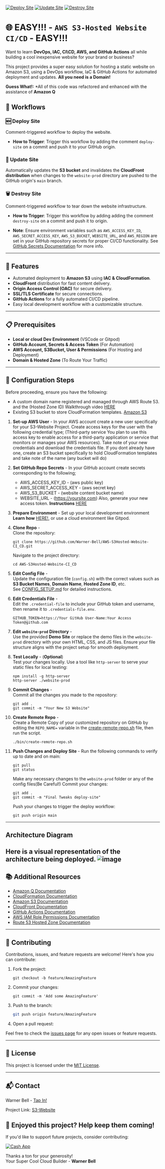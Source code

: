 [![Deploy Site](https://github.com/Warner-Bell/AWS-S3Hosted-Website-CI_CD/actions/workflows/siteDeploy.yaml/badge.svg)](https://github.com/Warner-Bell/AWS-S3Hosted-Website-CI_CD/actions/workflows/siteDeploy.yaml)
[![Update Site](https://github.com/Warner-Bell/AWS-S3Hosted-Website-CI_CD/actions/workflows/siteUpdate.yaml/badge.svg)](https://github.com/Warner-Bell/AWS-S3Hosted-Website-CI_CD/actions/workflows/siteUpdate.yaml)
[![Destroy Site](https://github.com/Warner-Bell/AWS-S3Hosted-Website-CI_CD/actions/workflows/siteDestroy.yaml/badge.svg)](https://github.com/Warner-Bell/AWS-S3Hosted-Website-CI_CD/actions/workflows/siteDestroy.yaml)

# 🌐 EASY!!! - `AWS S3-Hosted Website CI/CD` - EASY!!!

Want to learn **DevOps, IAC, CI\CD, AWS, and GitHub Actions** all while building a cool inexpensive website for your brand or business?

This project provides a super easy solution for hosting a static website on Amazon S3, using a DevOps workflow, IaC & GitHub Actions for automated deployment and updates. **All you need is a Domain!**

**Guess What!:** *All of this code was refactored and enhanced with the assistance of **Amazon Q** 

## 🔄 Workflows

### 🆕 Deploy Site
Comment-triggered workflow to deploy the website.

- **How to Trigger**: Trigger this workflow by adding the comment `deploy-site` on a commit and push it to your GitHub origin.

### 🔄 Update Site
Automatically updates the **S3 bucket** and invalidates the **CloudFront distribution** when changes to the `website-prod` directory are pushed to the GitHub origin's `main` branch.

### 🗑️ Destroy Site
Comment-triggered workflow to tear down the website infrastructure.

- **How to Trigger**: Trigger this workflow by adding adding the comment `destroy-site` on a commit and push it to origin.

- **Note**: Ensure environment variables such as `AWS_ACCESS_KEY_ID`, `AWS_SECRET_ACCESS_KEY`, `AWS_S3_BUCKET`, `WEBSITE_URL`, and `AWS_REGION` are set in your GitHub repository secrets for proper CI/CD functionality. See [GitHub Secrets Documentation](https://docs.github.com/en/actions/security-guides/encrypted-secrets) for more info.

---

## 🚀 Features
- Automated deployment to **Amazon S3** using **IAC & CloudFormation**.
- **CloudFront** distribution for fast content delivery.
- **Origin Access Control (OAC)** for secure delivery.
- **SSL/TLS Certificate** for secure connections.
- **GitHub Actions** for a fully automated CI/CD pipeline.
- Easy local development workflow with a customizable structure.

---

## 📋 Prerequisites
- **Local or cloud Dev Environment** (VSCode or Gitpod)
- **GitHub Account, Secrets & Access Token** (For Automation)
- **AWS Account, S3Bucket, User & Permissions** (For Hosting and Deployment)
- **Domain & Hosted Zone** (To Route Your Traffic)

---

## 🔧 Configuration Steps

Before proceeding, ensure you have the following:
- A custom domain name registered and managed through AWS Route 53. and the (Hosted Zone ID) Walkthrough video [HERE](https://youtu.be/QnI_Xevpqts)
- Existing S3 bucket to store CloudFormation templates. [Amazon S3](https://us-east-1.console.aws.amazon.com/s3/buckets)

1. **Set-up AWS User** -
   In your AWS account create a new user specifically for your S3-Website Project. Create access keys for the user with the following credential type;
   (Third-party service You plan to use this access key to enable access for a third-party application or service that monitors or manages your AWS resources).
   Take note of your new credentials and download the credentials file.
   If you dont already have one, create an S3 bucket specifically to hold CloudFormation templates and take note of the name (any bucket will do)

2. **Set GitHub Repo Secrets** - 
   In your GitHub account create secrets corresponding to the following;
   - AWS_ACCESS_KEY_ID - (aws public key)
   - AWS_SECRET_ACCESS_KEY - (aws secret key)
   - AWS_S3_BUCKET - (website content bucket name)
   - WEBSITE_URL - (https://yoursite.com)
Also, generate your new access token. **Instructions** [HERE](https://github.com/Warner-Bell/AWS-S3Hosted-Website-CI_CD/blob/main/docs/GENERATE-GITHUB-TOKEN.md)

3. **Prepare Environment** -
   Set up your local development environment **Learn how** [HERE!](https://github.com/Warner-Bell/Easy-Dev-Env-Setup/blob/main/README.md), or use a cloud environment like Gitpod.

4. **Clone Repo** -  
   Clone the repository:

    ```
    git clone https://github.com/Warner-Bell/AWS-S3Hosted-Website-CI_CD.git
    ```

    Navigate to the project directory:

    ```
    cd AWS-S3Hosted-Website-CI_CD
    ```

5. **Edit Config File** -   
   Update the configuration file (`config.sh`) with the correct values such as **S3 Bucket Names**, **Domain Name**, **Hosted Zone ID**, etc.  
   See [CONFIG_SETUP.md](https://github.com/Warner-Bell/AWS-S3Hosted-Website-CI_CD/blob/main/docs/CONFIG_SETUP.md) for detailed instructions.

6. **Edit Credentials File** -   
   Edit the `.credential-file` to include your GitHub token and username, then rename it to `.credentials-file.env`.
   ```
   GITHUB_TOKEN=https://Your GitHub User-Name:Your Access Token@github.com
   ```

7. **Edit `website-prod` Directory** -   
   Use the provided **Demo Site** or replace the demo files in the `website-prod` directory with your own HTML, CSS, and JS files. Ensure your file structure aligns with the project setup for smooth deployment.

8. **Test Locally** - (**Optional**)  
   Test your changes locally. Use a tool like `http-server` to serve your static files for local testing:

    ```
    npm install -g http-server
    http-server ./website-prod
    ```

9. **Commit Changes** -  
    Commit all the changes you made to the repository:

    ```
    git add .
    git commit -m "Your New S3 Website"
    ```

10. **Create Remote Repo** -   
    Create a Remote Copy of your customized repository on GitHub by editing the `REPO_NAME=` variable in the [create-remote-repo.sh](https://github.com/Warner-Bell/AWS-S3Hosted-Website-CI_CD/blob/main/bin/create-remote-repo.sh) file, then run the script.

    ```
    ./bin/create-remote-repo.sh
    ```

12. **Push Changes and Deploy Site** - 
    Run the following commands to verify up to date and on main:
    
    ```
    git pull
    git status
    ```

    Make any necessary changes to the `website-prod` folder or any of the config files(Be Careful!)
    Commit your changes:

    ```
    git add .
    git commit -m "Final Tweaks deploy-site"
    ```

    Push your changes to trigger the deploy workflow:

    ```
    git push origin main
    ```

---
## Architecture Diagram
Here is a visual representation of the architecture being deployed.
![image](https://github.com/user-attachments/assets/495294b3-bc81-46dd-91c3-70091b160d1e)
---

## 📚 Additional Resources

- [Amazon Q Documentation](https://docs.aws.amazon.com/amazonq/)
- [CloudFormation Documentation](https://docs.aws.amazon.com/cloudformation/)
- [Amazon S3 Documentation](https://docs.aws.amazon.com/s3/)
- [CloudFront Documentation](https://docs.aws.amazon.com/cloudfront/)
- [GitHub Actions Documentation](https://docs.github.com/en/actions)
- [AWS IAM Role Permissions Documentation](https://docs.aws.amazon.com/IAM/latest/UserGuide/access_policies.html)
- [Route 53 Hosted Zone Documentation](https://docs.aws.amazon.com/Route53/latest/DeveloperGuide/Welcome.html)

---

## 🤝 Contributing

Contributions, issues, and feature requests are welcome! Here's how you can contribute:

1. Fork the project:

    ```
    git checkout -b feature/AmazingFeature
    ```

2. Commit your changes:

    ```
    git commit -m 'Add some AmazingFeature'
    ```

3. Push to the branch:

    ```bash
    git push origin feature/AmazingFeature
    ```

4. Open a pull request:

Feel free to check the [issues page](TBD) for any open issues or feature requests.

---

## 📝 License

This project is licensed under the [MIT License](TBD).

---

## 📬 Contact

Warner Bell - [Tap In!](https://dot.cards/warnerbell)

Project Link: [S3-Website](https://github.com/Warner-Bell/AWS-S3Hosted-Website-CI_CD)

## 💚 Enjoyed this project? Help keep them coming!

If you'd like to support future projects, consider contributing:

[![Cash App](https://img.shields.io/badge/Cash_App-$dedprez20-00C244?style=flat&logo=cash-app)](https://cash.app/$dedprez20)

Thanks a ton for your generosity!  
Your Super Cool Cloud Builder - **Warner Bell**
